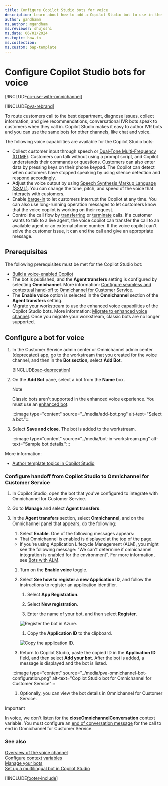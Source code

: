```yaml
---
title: Configure Copilot Studio bots for voice
description: Learn about how to add a Copilot Studio bot to use in the voice channel in Omnichannel for Customer Service.
author: gandhamm
ms.author: mgandham
ms.reviewer: shujoshi
ms.date: 06/01/2024
ms.topic: how-to
ms.collection:
ms.custom: bap-template
---
```


# Configure Copilot Studio bots for voice

[!INCLUDE[cc-use-with-omnichannel](../../includes/cc-use-with-omnichannel.md)]

[!INCLUDE[pva-rebrand](../../includes/cc-pva-rebrand.md)]

To route customers call to the best department, diagnose issues, collect information, and give recommendations, conversational IVR bots speak to customers when they call in. Copilot Studio makes it easy to author IVR bots and you can use the same bots for other channels, like chat and voice.

The following voice capabilities are available for the Copilot Studio bots:

- Collect customer input through speech or [Dual-Tone Multi-Frequency (DTMF)](/microsoft-copilot-studio/voice-dtmf). Customers can talk without using a prompt script, and Copilot understands their commands or questions. Customers can also enter data by pressing keys on their phone keypad. The Copilot can detect when customers have stopped speaking by using silence detection and respond accordingly.
- Adjust the voice output by using [Speech Synthesis Markup Language (SSML)](/microsoft-copilot-studio/voice-configuration#format-speech-synthesis-with-ssml). You can change the tone, pitch, and speed of the voice that interacts with customers.
- Enable [barge-in](/microsoft-copilot-studio/voice-configuration#enable-barge-in) to let customers interrupt the Copilot at any time. You can also use long-running operation messages to let customers know that the voice copilot is working on their request.
- Control the call flow by [transferring](/microsoft-copilot-studio/voice-configuration#transfer-a-call-to-an-agent-or-external-phone-number) or [terminate](/microsoft-copilot-studio/voice-configuration#configure-call-termination) calls. If a customer wants to talk to a live agent, the voice copilot can transfer the call to an available agent or an external phone number. If the voice copilot can't solve the customer issue, it can end the call and give an appropriate message.

## Prerequisites

The following prerequisites must be met for the Copilot Studio bot:

- [Build a voice-enabled Copilot](/microsoft-copilot-studio/voice-build-from-template)
- The bot is published, and the **Agent transfers** setting is configured by selecting **Omnichannel**. More information: [Configure seamless and contextual hand-off to Omnichannel for Customer Service](/power-virtual-agents/configuration-hand-off-omnichannel).
- The **Enable voice** option is selected in the **Omnichannel** section of the **Agent transfers** setting.
- Migrate your workstream to use the enhanced voice capabilities of the Copilot Studio bots. More information: [Migrate to enhanced voice channel](migrate-voice-workstream.md). Once you migrate your workstream, classic bots are no longer supported.

## Configure a bot for voice

1. In the Customer Service admin center or Omnichannel admin center (deprecated) app, go to the workstream that you created for the voice channel, and then in the **Bot section,** select **Add Bot**. 

    [!INCLUDE[oac-deprecation](../../includes/oac-deprecation.md)]

1. On the **Add Bot** pane, select a bot from the **Name** box. 

   > [!NOTE]
   >  Classic bots aren't supported in the enhanced voice experience. You must use an [enhanced bot](/microsoft-copilot-studio/voice-overview).

   :::image type="content" source="../media/add-bot.png" alt-text="Select a bot.":::

1. Select **Save and close**. The bot is added to the workstream.

   :::image type="content" source="../media/bot-in-workstream.png" alt-text="Sample bot details.":::

More information:

- [Author template topics in Copilot Studio](/power-virtual-agents/authoring-template-topics)


### Configure handoff from Copilot Studio to Omnichannel for Customer Service

1. In Copilot Studio, open the bot that you've configured to integrate with Omnichannel for Customer Service.

1. Go to **Manage** and select **Agent transfers**.

1. In the **Agent transfers** section, select **Omnichannel**, and on the Omnichannel panel that appears, do the following:

   1. Select **Enable**. One of the following messages appears:
   
     - That Omnichannel is enabled is displayed at the top of the page.
     - If you're using Application Lifecycle Management (ALM), you might see the following message: "We can't determine if omnichannel integration is enabled for the environment". For more information, see [Bots with ALM](/power-virtual-agents/configuration-hand-off-omnichannel#bots-with-alm).
   1. Turn on the **Enable voice** toggle.
   
   1. Select **See how to register a new Application ID**, and follow the instructions to register an application identifier.

      1. Select **App Registration**.
      
      1. Select **New registration**.

      1. Enter the name of your bot, and then select **Register**.

        ![Register the bot in Azure.](../media/register-application-azure.png)

      1. Copy the **Application ID** to the clipboard.

        ![Copy the application ID.](../media/copy-app-id.png)

   1. Return to Copilot Studio, paste the copied ID in the **Application ID** field, and then select **Add your bot**. After the bot is added, a message is displayed and the bot is listed.

    :::image type="content" source="../media/pva-omnichannel-bot-configuration.png" alt-text="Copilot Studio bot for Omnichannel for Customer Service":::

   1. Optionally, you can view the bot details in Omnichannel for Customer Service.

> [!IMPORTANT]  
> In voice, we don't listen for the **closeOmnichannelConversation** context variable. You must configure an [end of conversation message](configure-bot-virtual-agent.md) for the call to end in Omnichannel for Customer Service.

### See also

[Overview of the voice channel](voice-channel.md)  
[Configure context variables](context-variables-for-bot.md)  
[Manage your bots](manage-your-bots.md)  
[Set up a multilingual bot in Copilot Studio](set-up-multilingual-pva-bot.md)  

[!INCLUDE[footer-include](../../includes/footer-banner.md)]
